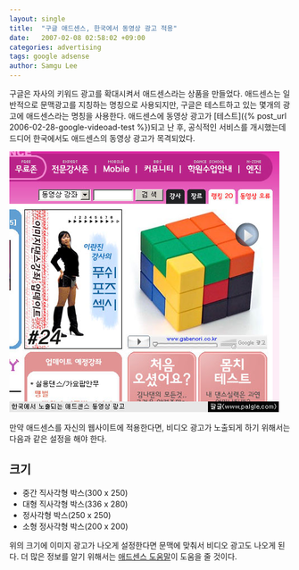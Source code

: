 ```yaml
---
layout: single
title:  "구글 애드센스, 한국에서 동영상 광고 적용"
date:   2007-02-08 02:58:02 +09:00
categories: advertising
tags: google adsense
author: Samgu Lee
---
```

구글은 자사의 키워드 광고를 확대시켜서 애드센스라는 상품을 만들었다. 애드센스는 일반적으로 문맥광고를 지칭하는 명칭으로 사용되지만, 구글은 테스트하고 있는 몇개의 광고에 애드센스라는 명칭을 사용한다. 애드센스에 동영상 광고가 [테스트]({% post_url 2006-02-28-google-videoad-test %})되고 난 후, 공식적인 서비스를 개시했는데 드디어 한국에서도 애드센스의 동영상 광고가 목격되었다.

![한국에서 노출되는 애드센스 동영상 광고](/assets/adsense-for-video-in-korean.jpg)

만약 애드센스를 자신의 웹사이트에 적용한다면, 비디오 광고가 노출되게 하기 위해서는 다음과 같은 설정을 해야 한다.

## 크기

* 중간 직사각형 박스(300 x 250)
* 대형 직사각형 박스(336 x 280)
* 정사각형 박스(250 x 250)
* 소형 정사각형 박스(200 x 200)

위의 크기에 이미지 광고가 나오게 설정한다면 문맥에 맞춰서 비디오 광고도 나오게 된다. 더 많은 정보를 알기 위해서는 [애드센스 도움말](https://www.google.com/adsense/support/bin/answer.py?answer=40044)이 도움을 줄 것이다.
